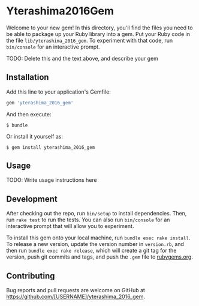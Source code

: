 # Yterashima2016Gem

Welcome to your new gem! In this directory, you'll find the files you need to be able to package up your Ruby library into a gem. Put your Ruby code in the file `lib/yterashima_2016_gem`. To experiment with that code, run `bin/console` for an interactive prompt.

TODO: Delete this and the text above, and describe your gem

## Installation

Add this line to your application's Gemfile:

```ruby
gem 'yterashima_2016_gem'
```

And then execute:

    $ bundle

Or install it yourself as:

    $ gem install yterashima_2016_gem

## Usage

TODO: Write usage instructions here

## Development

After checking out the repo, run `bin/setup` to install dependencies. Then, run `rake test` to run the tests. You can also run `bin/console` for an interactive prompt that will allow you to experiment.

To install this gem onto your local machine, run `bundle exec rake install`. To release a new version, update the version number in `version.rb`, and then run `bundle exec rake release`, which will create a git tag for the version, push git commits and tags, and push the `.gem` file to [rubygems.org](https://rubygems.org).

## Contributing

Bug reports and pull requests are welcome on GitHub at https://github.com/[USERNAME]/yterashima_2016_gem.

